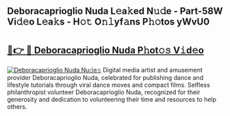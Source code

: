 ## Deboracaprioglio Nuda L𝚎a𝚔ed N𝚞𝚍e - Part-58W Vi𝚍𝚎o L𝚎a𝚔s - H𝚘𝚝 O𝚗𝚕yf𝚊ns P𝚑𝚘tos yWvU0

# <h2><a href="http://kf22f1u.oniu.top/?m=Deboracaprioglio+Nuda">🔗👉 🔴 Deboracaprioglio Nuda P𝚑ot𝚘𝚜 V𝚒d𝚎o</a></h2>

[![Deboracaprioglio Nuda Nu𝚍e𝚜](https://i.imgur.com/0qMVB7G.gif)](http://kf22f1u.oniu.top/?m=Deboracaprioglio+Nuda)
Digital media artist and amusement provider Deboracaprioglio Nuda, celebrated for publishing dance and lifestyle tutorials through viral dance moves and compact films. Selfless philanthropist volunteer Deboracaprioglio Nuda, recognized for their generosity and dedication to volunteering their time and resources to help others.  

